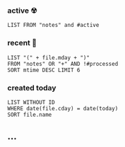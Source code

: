 ### active ☢
```dataview
LIST FROM "notes" and #active
```

### recent 📆 

```dataview
LIST "(" + file.mday + ")"
FROM "notes" OR "+" AND !#processed
SORT mtime DESC LIMIT 6
```

### created today
```dataview
LIST WITHOUT ID
WHERE date(file.cday) = date(today) 
SORT file.name
```

## ...
